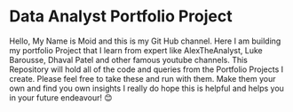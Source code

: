 # Data Analyst Portfolio Project
Hello, My Name is Moid and this is my Git Hub channel. Here I am building my portfolio
Project that I learn from expert like AlexTheAnalyst, Luke Barousse, Dhaval Patel and 
other famous youtube channels.
This Repository will hold all of the code and queries from the Portfolio Projects I create.
Please feel free to take these and run with them. Make them your own and find you own insights
I really do hope this is helpful and helps you in your future endeavour! 😊
